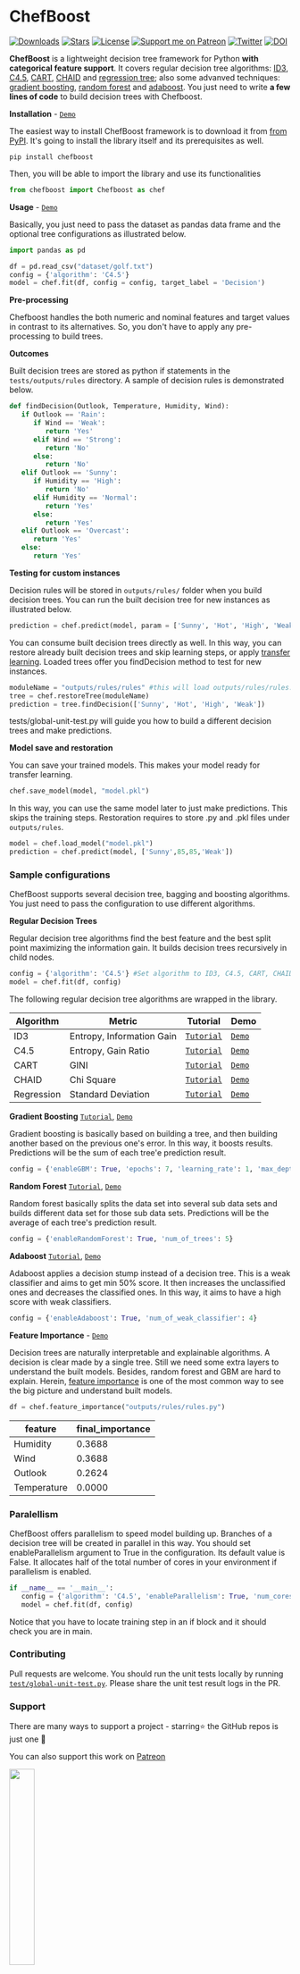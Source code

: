 # ChefBoost

[![Downloads](https://pepy.tech/badge/chefboost)](https://pepy.tech/project/chefboost)
[![Stars](https://img.shields.io/github/stars/serengil/chefboost?color=yellow)](https://github.com/serengil/chefboost)
[![License](http://img.shields.io/:license-MIT-green.svg?style=flat)](https://github.com/serengil/chefboost/blob/master/LICENSE)
[![Support me on Patreon](https://img.shields.io/endpoint.svg?url=https%3A%2F%2Fshieldsio-patreon.vercel.app%2Fapi%3Fusername%3Dserengil%26type%3Dpatrons&style=flat)](https://www.patreon.com/serengil?repo=chefboost)
[![Twitter](https://img.shields.io/twitter/follow/serengil?color=blue&logo=twitter&style=flat)](https://twitter.com/serengil)
[![DOI](http://img.shields.io/:DOI-10.5281/zenodo.5576203-blue.svg?style=flat)](https://doi.org/10.5281/zenodo.5576203)

**ChefBoost** is a lightweight decision tree framework for Python **with categorical feature support**. It covers regular decision tree algorithms: [ID3](https://sefiks.com/2017/11/20/a-step-by-step-id3-decision-tree-example/), [C4.5](https://sefiks.com/2018/05/13/a-step-by-step-c4-5-decision-tree-example/), [CART](https://sefiks.com/2018/08/27/a-step-by-step-cart-decision-tree-example/), [CHAID](https://sefiks.com/2020/03/18/a-step-by-step-chaid-decision-tree-example/) and [regression tree](https://sefiks.com/2018/08/28/a-step-by-step-regression-decision-tree-example/); also some advanved techniques: [gradient boosting](https://sefiks.com/2018/10/04/a-step-by-step-gradient-boosting-decision-tree-example/), [random forest](https://sefiks.com/2017/11/19/how-random-forests-can-keep-you-from-decision-tree/) and [adaboost](https://sefiks.com/2018/11/02/a-step-by-step-adaboost-example/). You just need to write **a few lines of code** to build decision trees with Chefboost.

**Installation** - [`Demo`](https://youtu.be/YYF993HTHf8)

The easiest way to install ChefBoost framework is to download it from [from PyPI](https://pypi.org/project/chefboost). It's going to install the library itself and its prerequisites as well.

```
pip install chefboost
```

Then, you will be able to import the library and use its functionalities

```python
from chefboost import Chefboost as chef
```

**Usage** - [`Demo`](https://youtu.be/Z93qE5eb6eg)

Basically, you just need to pass the dataset as pandas data frame and the optional tree configurations as illustrated below.

```python
import pandas as pd

df = pd.read_csv("dataset/golf.txt")
config = {'algorithm': 'C4.5'}
model = chef.fit(df, config = config, target_label = 'Decision')
```

**Pre-processing**

Chefboost handles the both numeric and nominal features and target values in contrast to its alternatives. So, you don't have to apply any pre-processing to build trees.

**Outcomes**

Built decision trees are stored as python if statements in the `tests/outputs/rules` directory. A sample of decision rules is demonstrated below.

```python
def findDecision(Outlook, Temperature, Humidity, Wind):
   if Outlook == 'Rain':
      if Wind == 'Weak':
         return 'Yes'
      elif Wind == 'Strong':
         return 'No'
      else:
         return 'No'
   elif Outlook == 'Sunny':
      if Humidity == 'High':
         return 'No'
      elif Humidity == 'Normal':
         return 'Yes'
      else:
         return 'Yes'
   elif Outlook == 'Overcast':
      return 'Yes'
   else:
      return 'Yes'
 ```

**Testing for custom instances**

Decision rules will be stored in `outputs/rules/` folder when you build decision trees. You can run the built decision tree for new instances as illustrated below.

```python
prediction = chef.predict(model, param = ['Sunny', 'Hot', 'High', 'Weak'])
```

You can consume built decision trees directly as well. In this way, you can restore already built decision trees and skip learning steps, or apply [transfer learning](https://youtu.be/9hX8ir7_ZtA). Loaded trees offer you findDecision method to test for new instances.

```python
moduleName = "outputs/rules/rules" #this will load outputs/rules/rules.py
tree = chef.restoreTree(moduleName)
prediction = tree.findDecision(['Sunny', 'Hot', 'High', 'Weak'])
```

tests/global-unit-test.py will guide you how to build a different decision trees and make predictions.

**Model save and restoration**

You can save your trained models. This makes your model ready for transfer learning.

```python
chef.save_model(model, "model.pkl")
```

In this way, you can use the same model later to just make predictions. This skips the training steps. Restoration requires to store .py and .pkl files under `outputs/rules`.

```python
model = chef.load_model("model.pkl")
prediction = chef.predict(model, ['Sunny',85,85,'Weak'])
```

### Sample configurations

ChefBoost supports several decision tree, bagging and boosting algorithms. You just need to pass the configuration to use different algorithms.

**Regular Decision Trees**

Regular decision tree algorithms find the best feature and the best split point maximizing the information gain. It builds decision trees recursively in child nodes.

```python
config = {'algorithm': 'C4.5'} #Set algorithm to ID3, C4.5, CART, CHAID or Regression
model = chef.fit(df, config)
```

The following regular decision tree algorithms are wrapped in the library.

| Algorithm  | Metric | Tutorial | Demo |
| ---        | --- | ---      | ---  |
| ID3        | Entropy, Information Gain |[`Tutorial`](https://sefiks.com/2017/11/20/a-step-by-step-id3-decision-tree-example/) | [`Demo`](https://youtu.be/Z93qE5eb6eg) |
| C4.5       | Entropy, Gain Ratio | [`Tutorial`](https://sefiks.com/2018/05/13/a-step-by-step-c4-5-decision-tree-example/) | [`Demo`](https://youtu.be/kjhQHmtDaAA) |
| CART       | GINI | [`Tutorial`](https://sefiks.com/2018/08/27/a-step-by-step-cart-decision-tree-example/) | [`Demo`](https://youtu.be/CSApBetgukM) |
| CHAID      | Chi Square | [`Tutorial`](https://sefiks.com/2020/03/18/a-step-by-step-chaid-decision-tree-example/) | [`Demo`](https://youtu.be/dcnFuS4QILg) |
| Regression | Standard Deviation | [`Tutorial`](https://sefiks.com/2018/08/28/a-step-by-step-regression-decision-tree-example/) | [`Demo`](https://youtu.be/pCQ2RCa20Bg) |

**Gradient Boosting** [`Tutorial`](https://sefiks.com/2018/10/04/a-step-by-step-gradient-boosting-decision-tree-example/), [`Demo`](https://youtu.be/KFsnZKMKNAE)

Gradient boosting is basically based on building a tree, and then building another based on the previous one's error. In this way, it boosts results. Predictions will be the sum of each tree'e prediction result.

```python
config = {'enableGBM': True, 'epochs': 7, 'learning_rate': 1, 'max_depth': 5}
```

**Random Forest** [`Tutorial`](https://sefiks.com/2017/11/19/how-random-forests-can-keep-you-from-decision-tree/), [`Demo`](https://youtu.be/J7hDtV261PQ)

Random forest basically splits the data set into several sub data sets and builds different data set for those sub data sets. Predictions will be the average of each tree's prediction result.

```python
config = {'enableRandomForest': True, 'num_of_trees': 5}
```

**Adaboost** [`Tutorial`](https://sefiks.com/2018/11/02/a-step-by-step-adaboost-example/), [`Demo`](https://youtu.be/Obj208F6e7k)

Adaboost applies a decision stump instead of a decision tree. This is a weak classifier and aims to get min 50% score. It then increases the unclassified ones and decreases the classified ones. In this way, it aims to have a high score with weak classifiers.

```python
config = {'enableAdaboost': True, 'num_of_weak_classifier': 4}
```

**Feature Importance** - [`Demo`](https://youtu.be/NFLQT6Ta4-k)

Decision trees are naturally interpretable and explainable algorithms. A decision is clear made by a single tree. Still we need some extra layers to understand the built models. Besides, random forest and GBM are hard to explain. Herein, [feature importance](https://sefiks.com/2020/04/06/feature-importance-in-decision-trees/) is one of the most common way to see the big picture and understand built models.

```python
df = chef.feature_importance("outputs/rules/rules.py")
```

| feature     | final_importance |
| ---         | ---              |
| Humidity    | 0.3688           |
| Wind        | 0.3688           |
| Outlook     | 0.2624           |
| Temperature | 0.0000           |

### Paralellism

ChefBoost offers parallelism to speed model building up. Branches of a decision tree will be created in parallel in this way. You should set enableParallelism argument to True in the configuration. Its default value is False. It allocates half of the total number of cores in your environment if parallelism is enabled.

```python
if __name__ == '__main__':
   config = {'algorithm': 'C4.5', 'enableParallelism': True, 'num_cores': 2}
   model = chef.fit(df, config)
```

Notice that you have to locate training step in an if block and it should check you are in main.

### Contributing

Pull requests are welcome. You should run the unit tests locally by running [`test/global-unit-test.py`](https://github.com/serengil/chefboost/blob/master/tests/global-unit-test.py). Please share the unit test result logs in the PR.

### Support

There are many ways to support a project - starring⭐️ the GitHub repos is just one 🙏

You can also support this work on [Patreon](https://www.patreon.com/serengil?repo=chefboost)

<a href="https://www.patreon.com/serengil?repo=chefboost">
<img src="https://raw.githubusercontent.com/serengil/chefboost/master/icon/patreon.png" width="30%" height="30%">
</a>

### Citation

Please cite [ChefBoost](https://doi.org/10.5281/zenodo.5576203) in your publications if it helps your research. Here is an example BibTeX entry:

```BibTeX
@misc{serengil2021chefboost,
  author       = {Serengil, Sefik Ilkin},
  title        = {ChefBoost: A Lightweight Boosted Decision Tree Framework},
  month        = oct,
  year         = 2021,
  publisher    = {Zenodo},
  doi          = {10.5281/zenodo.5576203},
  howpublished = {https://doi.org/10.5281/zenodo.5576203}
}
```

Also, if you use chefboost in your GitHub projects, please add chefboost in the requirements.txt.

### Licence

ChefBoost is licensed under the MIT License - see [`LICENSE`](https://github.com/serengil/chefboost/blob/master/LICENSE) for more details.
